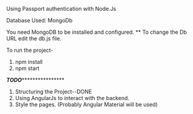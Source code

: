 Using Passport authentication with Node.Js

Database Used: MongoDb

You need MongoDB to be installed and configured.
** To change the Db URL edit the db.js file.

To run the project-
1. npm install
2. npm start 

***********TODO***************************<br>
1. Structuring the Project--DONE<br>
2. Using AngularJs to interact with the backend.<br>
3. Style the pages. (Probably Angular Material will be used)<br>
